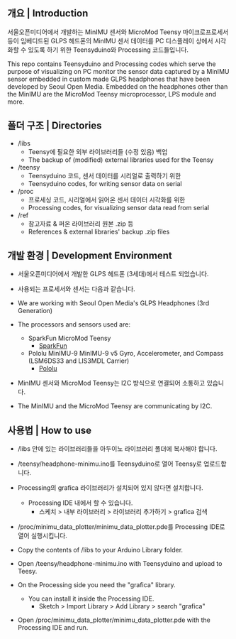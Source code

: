 ## 개요 | Introduction
서울오픈미디어에서 개발하는 MinIMU 센서와 MicroMod Teensy 마이크로프로세서 등이 임베디드된 GLPS 헤드폰의 MinIMU 센서 데이터를 PC 디스플레이 상에서 시각화할 수 있도록 하기 위한 Teensyduino와 Processing 코드들입니다.

This repo contains Teensyduino and Processing codes which serve the purpose of visualizing on PC monitor the sensor data captured by a MinIMU sensor embedded in custom made GLPS headphones that have been developed by Seoul Open Media. Embedded on the headphones other than the MinIMU are the MicroMod Teensy microprocessor, LPS module and more.

## 폴더 구조 | Directories
- /libs
  - Teensy에 필요한 외부 라이브러리들 (수정 있음) 백업
  - The backup of (modified) external libraries used for the Teensy
- /teensy
  - Teensyduino 코드, 센서 데이터를 시리얼로 출력하기 위한
  - Teensyduino codes, for writing sensor data on serial
- /proc
  - 프로세싱 코드, 시리얼에서 읽어온 센서 데이터 시각화를 위한
  - Processing codes, for visualizing sensor data read from serial
- /ref
  - 참고자료 & 퍼온 라이브러리 원본 .zip 등
  - References & external libraries' backup .zip files

## 개발 환경 | Development Environment

- 서울오픈미디어에서 개발한 GLPS 헤드폰 (3세대)에서 테스트 되었습니다.
- 사용되는 프로세서와 센서는 다음과 같습니다.

- We are working with Seoul Open Media's GLPS Headphones (3rd Generation)
- The processors and sensors used are:

  - SparkFun MicroMod Teensy 
    - [SparkFun](https://www.sparkfun.com/products/16402)
  - Pololu MinIMU-9 MinIMU-9 v5 Gyro, Accelerometer, and Compass (LSM6DS33 and LIS3MDL Carrier)
    - [Pololu](https://www.pololu.com/product/2738)

- MinIMU 센서와 MicroMod Teensy는 I2C 방식으로 연결되어 소통하고 있습니다.
- The MinIMU and the MicroMod Teensy are communicating by I2C.

## 사용법 | How to use

- /libs 안에 있는 라이브러리들을 아두이노 라이브러리 폴더에 복사해야 합니다.
- /teensy/headphone-minimu.ino를 Teensyduino로 열어 Teensy로 업로드합니다.
- Processing의 grafica 라이브러리가 설치되어 있지 않다면 설치합니다. 
  - Processing IDE 내에서 할 수 있습니다.
    - 스케치 > 내부 라이브러리 > 라이브러리 추가하기 > grafica 검색
- /proc/minimu_data_plotter/minimu_data_plotter.pde를 Processing IDE로 열어 실행시킵니다.

- Copy the contents of /libs to your Arduino Library folder.
- Open /teensy/headphone-minimu.ino with Teensyduino and upload to Teesy.
- On the Processing side you need the "grafica" library.
  - You can install it inside the Processing IDE.
    - Sketch > Import Library > Add Library > search "grafica"
- Open /proc/minimu_data_plotter/minimu_data_plotter.pde with the Processing IDE and run.